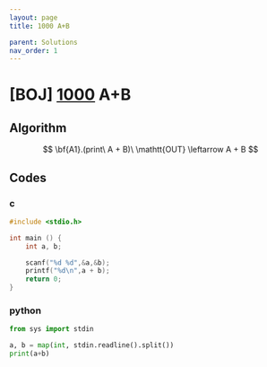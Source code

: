 ```yaml
---
layout: page
title: 1000 A+B

parent: Solutions
nav_order: 1
---
```

# [BOJ] [1000](https://www.acmicpc.net/problem/1000) A+B

## Algorithm

$$ \bf{A1}.(print\ A + B)\ \mathtt{OUT} \leftarrow A + B $$

## Codes
### c
```c
#include <stdio.h>

int main () {
	int a, b;

	scanf("%d %d",&a,&b);
	printf("%d\n",a + b);
	return 0;
}
```
### python
```python
from sys import stdin

a, b = map(int, stdin.readline().split())
print(a+b)
```

